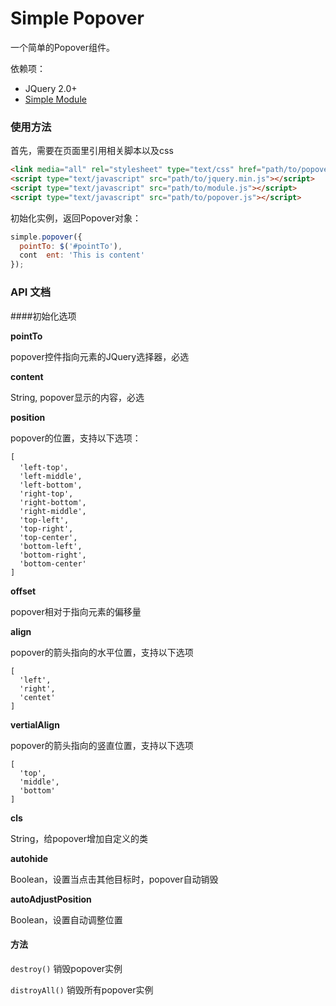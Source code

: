 # Simple Popover

一个简单的Popover组件。

依赖项：

- JQuery 2.0+
- [Simple Module](https://github.com/mycolorway/simple-module)

### 使用方法
首先，需要在页面里引用相关脚本以及css

```html
<link media="all" rel="stylesheet" type="text/css" href="path/to/popover.css" />
<script type="text/javascript" src="path/to/jquery.min.js"></script>
<script type="text/javascript" src="path/to/module.js"></script>
<script type="text/javascript" src="path/to/popover.js"></script>

```

初始化实例，返回Popover对象：

```js
simple.popover({
  pointTo: $('#pointTo'),
  cont  ent: 'This is content'
});

```

### API 文档

####初始化选项

__pointTo__

popover控件指向元素的JQuery选择器，必选
  
__content__

String, popover显示的内容，必选

__position__

popover的位置，支持以下选项：

```
[
  'left-top'，
  'left-middle',
  'left-bottom',
  'right-top',
  'right-bottom',
  'right-middle',
  'top-left',
  'top-right',
  'top-center',
  'bottom-left',
  'bottom-right',
  'bottom-center'
]
```

__offset__

popover相对于指向元素的偏移量

__align__

popover的箭头指向的水平位置，支持以下选项

```
[
  'left',
  'right',
  'centet'
]
```

__vertialAlign__

popover的箭头指向的竖直位置，支持以下选项

```
[
  'top',
  'middle',
  'bottom'
]
```

__cls__

String，给popover增加自定义的类

__autohide__

Boolean，设置当点击其他目标时，popover自动销毁

__autoAdjustPosition__

Boolean，设置自动调整位置

#### 方法

`destroy()` 销毁popover实例

`distroyAll()` 销毁所有popover实例